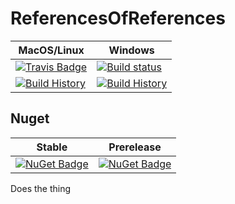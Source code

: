 # ReferencesOfReferences

MacOS/Linux | Windows
--- | ---
[![Travis Badge](https://travis-ci.org/TheAngryByrd/ReferencesOfReferences.svg?branch=master)](https://travis-ci.org/TheAngryByrd/ReferencesOfReferences) | [![Build status](https://ci.appveyor.com/api/projects/status/github/TheAngryByrd/ReferencesOfReferences?svg=true)](https://ci.appveyor.com/project/TheAngryByrd/ReferencesOfReferences)
[![Build History](https://buildstats.info/travisci/chart/TheAngryByrd/ReferencesOfReferences)](https://travis-ci.org/TheAngryByrd/ReferencesOfReferences/builds) | [![Build History](https://buildstats.info/appveyor/chart/TheAngryByrd/ReferencesOfReferences)](https://ci.appveyor.com/project/TheAngryByrd/ReferencesOfReferences)  


## Nuget 

Stable | Prerelease
--- | ---
[![NuGet Badge](https://buildstats.info/nuget/ReferencesOfReferences)](https://www.nuget.org/packages/ReferencesOfReferences/) | [![NuGet Badge](https://buildstats.info/nuget/ReferencesOfReferences?includePreReleases=true)](https://www.nuget.org/packages/ReferencesOfReferences/)



Does the thing
